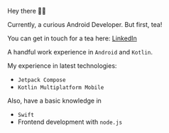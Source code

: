 Hey there 👋🏻

Currently, a curious Android Developer.
But first, tea!

You can get in touch for a tea here: [LinkedIn](https://www.linkedin.com/in/ajaychandran11/)

A handful work experience in `Android` and `Kotlin`.

My experience in latest technologies:    
  - `Jetpack Compose`     
  - `Kotlin Multiplatform Mobile`

Also, have a basic knowledge in
  - `Swift`
  - Frontend development with `node.js`  


<!--
**AjayChandran11/AjayChandran11** is a ✨ _special_ ✨ repository because its `README.md` (this file) appears on your GitHub profile.

Here are some ideas to get you started:

- 🔭 I’m currently working on ...
- 🌱 I’m currently learning ...
- 👯 I’m looking to collaborate on ...
- 🤔 I’m looking for help with ...
- 💬 Ask me about ...
- 📫 How to reach me: ...
- 😄 Pronouns: ...
- ⚡ Fun fact: ...
-->
